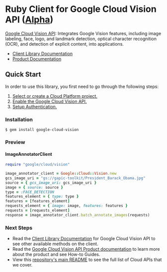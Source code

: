 # Ruby Client for Google Cloud Vision API ([Alpha](https://github.com/GoogleCloudPlatform/google-cloud-ruby#versioning))

[Google Cloud Vision API][Product Documentation]:
Integrates Google Vision features, including image labeling, face, logo, and
landmark detection, optical character recognition (OCR), and detection of
explicit content, into applications.
- [Client Library Documentation][]
- [Product Documentation][]

## Quick Start
In order to use this library, you first need to go through the following
steps:

1. [Select or create a Cloud Platform project.](https://console.cloud.google.com/project)
2. [Enable the Google Cloud Vision API.](https://console.cloud.google.com/apis/api/vision)
3. [Setup Authentication.](https://googlecloudplatform.github.io/google-cloud-ruby/#/docs/google-cloud/master/guides/authentication)

### Installation
```
$ gem install google-cloud-vision
```

### Preview
#### ImageAnnotatorClient
```rb
require "google/cloud/vision"

image_annotator_client = Google::Cloud::Vision.new
gcs_image_uri = "gs://gapic-toolkit/President_Barack_Obama.jpg"
source = { gcs_image_uri: gcs_image_uri }
image = { source: source }
type = :FACE_DETECTION
features_element = { type: type }
features = [features_element]
requests_element = { image: image, features: features }
requests = [requests_element]
response = image_annotator_client.batch_annotate_images(requests)
```

### Next Steps
- Read the [Client Library Documentation][] for Google Cloud Vision API
  to see other available methods on the client.
- Read the [Google Cloud Vision API Product documentation][Product Documentation]
  to learn more about the product and see How-to Guides.
- View this [repository's main README](https://github.com/GoogleCloudPlatform/google-cloud-ruby/blob/master/README.md)
  to see the full list of Cloud APIs that we cover.

[Client Library Documentation]: https://googlecloudplatform.github.io/google-cloud-ruby/#/docs/google-cloud-vision/latest/google/cloud/vision/v1
[Product Documentation]: https://cloud.google.com/vision